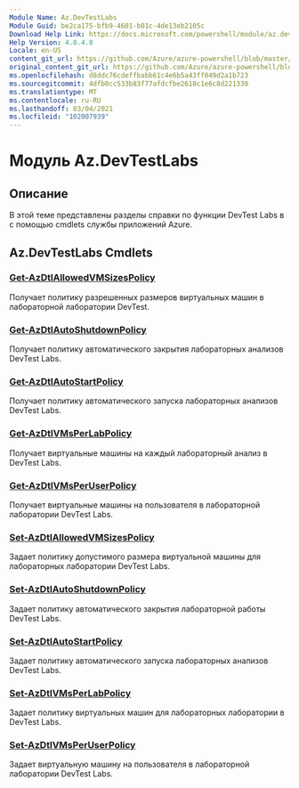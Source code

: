 ```yaml
---
Module Name: Az.DevTestLabs
Module Guid: be2ca175-bfb9-4601-b01c-4de13eb2105c
Download Help Link: https://docs.microsoft.com/powershell/module/az.devtestlabs
Help Version: 4.0.4.0
Locale: en-US
content_git_url: https://github.com/Azure/azure-powershell/blob/master/src/DevTestLabs/DevTestLabs/help/Az.DevTestLabs.md
original_content_git_url: https://github.com/Azure/azure-powershell/blob/master/src/DevTestLabs/DevTestLabs/help/Az.DevTestLabs.md
ms.openlocfilehash: d8ddc76cdeffbabb61c4e6b5a43ff049d2a1b723
ms.sourcegitcommit: 4dfb0cc533b83f77afdcfbe2618c1e6c8d221330
ms.translationtype: MT
ms.contentlocale: ru-RU
ms.lasthandoff: 03/04/2021
ms.locfileid: "102007939"
---
```

# Модуль Az.DevTestLabs
## Описание
В этой теме представлены разделы справки по функции DevTest Labs в с помощью cmdlets службы приложений Azure.

## Az.DevTestLabs Cmdlets
### [Get-AzDtlAllowedVMSizesPolicy](Get-AzDtlAllowedVMSizesPolicy.md)
Получает политику разрешенных размеров виртуальных машин в лабораторной лаборатории DevTest.

### [Get-AzDtlAutoShutdownPolicy](Get-AzDtlAutoShutdownPolicy.md)
Получает политику автоматического закрытия лабораторных анализов DevTest Labs.

### [Get-AzDtlAutoStartPolicy](Get-AzDtlAutoStartPolicy.md)
Получает политику автоматического запуска лабораторных анализов DevTest Labs.

### [Get-AzDtlVMsPerLabPolicy](Get-AzDtlVMsPerLabPolicy.md)
Получает виртуальные машины на каждый лабораторный анализ в DevTest Labs.

### [Get-AzDtlVMsPerUserPolicy](Get-AzDtlVMsPerUserPolicy.md)
Получает виртуальные машины на пользователя в лабораторной лаборатории DevTest Labs.

### [Set-AzDtlAllowedVMSizesPolicy](Set-AzDtlAllowedVMSizesPolicy.md)
Задает политику допустимого размера виртуальной машины для лабораторных лаборатории DevTest Labs.

### [Set-AzDtlAutoShutdownPolicy](Set-AzDtlAutoShutdownPolicy.md)
Задает политику автоматического закрытия лабораторной работы DevTest Labs.

### [Set-AzDtlAutoStartPolicy](Set-AzDtlAutoStartPolicy.md)
Задает политику автоматического запуска лабораторных анализов DevTest Labs.

### [Set-AzDtlVMsPerLabPolicy](Set-AzDtlVMsPerLabPolicy.md)
Задает политику виртуальных машин для лабораторных лаборатории в DevTest Labs.

### [Set-AzDtlVMsPerUserPolicy](Set-AzDtlVMsPerUserPolicy.md)
Задает виртуальную машину на пользователя в лабораторной лаборатории DevTest Labs.

